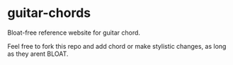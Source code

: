 # guitar-chords
Bloat-free reference website for guitar chord.

Feel free to fork this repo and add chord or make stylistic changes, as long as they arent BLOAT.

